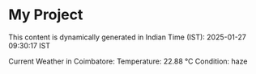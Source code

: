 # My Project

This content is dynamically generated in Indian Time (IST): 2025-01-27 09:30:17 IST


Current Weather in Coimbatore:
Temperature: 22.88 °C
Condition: haze
